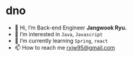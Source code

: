 # dno

- 👋 Hi, I’m Back-end Engineer **Jangwook Ryu.**
- 👀 I’m interested in `Java`, `Javascript`
- 🌱 I’m currently learning `Spring`, `react`
- 📫 How to reach me rxjw95@gmail.com

<!---
rxjw95/rxjw95 is a ✨ special ✨ repository because its `README.md` (this file) appears on your GitHub profile.
You can click the Preview link to take a look at your changes.
--->
